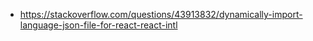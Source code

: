 - https://stackoverflow.com/questions/43913832/dynamically-import-language-json-file-for-react-react-intl
